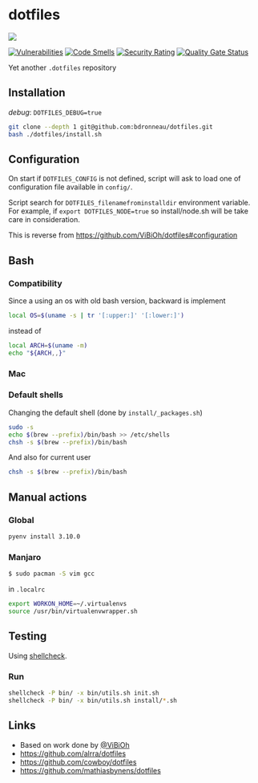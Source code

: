 # dotfiles

[![](https://github.com/bdronneau/dotfiles/workflows/shellcheck/badge.svg)](https://github.com/bdronneau/dotfiles/actions?query=branch%3Amaster)

[![Vulnerabilities](https://sonarcloud.io/api/project_badges/measure?project=bdronneau_dotfiles&metric=vulnerabilities)](https://sonarcloud.io/dashboard?id=bdronneau_dotfiles) [![Code Smells](https://sonarcloud.io/api/project_badges/measure?project=bdronneau_dotfiles&metric=code_smells)](https://sonarcloud.io/dashboard?id=bdronneau_dotfiles) [![Security Rating](https://sonarcloud.io/api/project_badges/measure?project=bdronneau_dotfiles&metric=security_rating)](https://sonarcloud.io/dashboard?id=bdronneau_dotfiles) [![Quality Gate Status](https://sonarcloud.io/api/project_badges/measure?project=bdronneau_dotfiles&metric=alert_status)](https://sonarcloud.io/dashboard?id=bdronneau_dotfiles)

Yet another `.dotfiles` repository

## Installation

_debug_: `DOTFILES_DEBUG=true`

```bash
git clone --depth 1 git@github.com:bdronneau/dotfiles.git
bash ./dotfiles/install.sh
```

## Configuration

On start if `DOTFILES_CONFIG` is not defined, script will ask to load one of configuration file available in `config/`.

Script search for `DOTFILES_filenamefrominstalldir` environment variable. For example, if `export DOTFILES_NODE=true` so install/node.sh will be take care in consideration.

This is reverse from https://github.com/ViBiOh/dotfiles#configuration


## Bash

### Compatibility

Since a using an os with old bash version, backward is implement

```bash
local OS=$(uname -s | tr '[:upper:]' '[:lower:]')
```

instead of

```bash
local ARCH=$(uname -m)
echo "${ARCH,,}"
```

### Mac

### Default shells
Changing the default shell (done by `install/_packages.sh`)

```bash
sudo -s
echo $(brew --prefix)/bin/bash >> /etc/shells
chsh -s $(brew --prefix)/bin/bash
```

And also for current user

```bash
chsh -s $(brew --prefix)/bin/bash
```

## Manual actions

### Global

```bash
pyenv install 3.10.0
```

### Manjaro

```bash
$ sudo pacman -S vim gcc
```

in `.localrc`
```bash
export WORKON_HOME=~/.virtualenvs
source /usr/bin/virtualenvwrapper.sh
```

## Testing

Using [shellcheck](https://www.shellcheck.net/).

### Run

```bash
shellcheck -P bin/ -x bin/utils.sh init.sh
shellcheck -P bin/ -x bin/utils.sh install/*.sh
```

## Links
  - Based on work done by [@ViBiOh](https://github.com/ViBiOh/dotfiles)
  - https://github.com/alrra/dotfiles
  - https://github.com/cowboy/dotfiles
  - https://github.com/mathiasbynens/dotfiles
